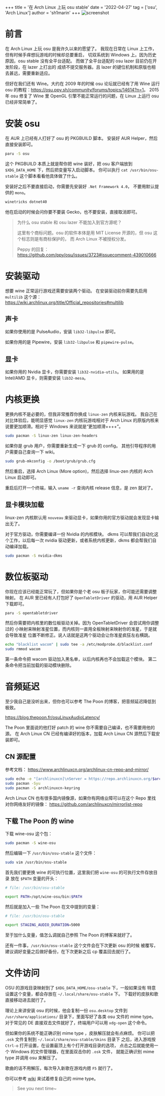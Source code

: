+++
title = '在 Arch Linux 上玩 osu stable'
date = '2022-04-27'
tag = ['osu', 'Arch Linux']
author = 'sh1marin'
+++
![screenshot](./images/screenshot.png)

# 前言

在 Arch Linux 上玩 osu 是我许久以来的愿望了。
我现在日常在 Linux 上工作，但有时候手痒想玩游戏的时候却总要重启，
切双系统到 Windows 上。因为历史原因，osu stable 没有全平台适配。
而做了全平台适配的 osu lazer 目前仍在开发阶段，在 lazer 上打出的
成绩不提交服务器。且 lazer 的键位机制和原版也相去甚远，需要重新适应。

但好在我们还有 Wine。大约在 2009 年的时候 osu 论坛就已经有了用 Wine
运行 osu 的教程：<https://osu.ppy.sh/community/forums/topics/14614?n=1>。
2015 年 osu 修复了 Wine 里 OpenGL 引擎不能正常运行的问题，在 Linux
上运行 osu 已经非常简单了。

# 安装 osu

在 AUR 上已经有人打好了 osu 的 PKGBUILD 脚本。
安装好 AUR Helper，然后直接安装即可。

```bash
paru -S osu
```

这个 PKGBUILD 本质上就是帮你把 wine 装好，把 osu 客户端放到
`$XDG_DATA_HOME` 下，然后把变量写入启动脚本。
你可以执行 `cat /usr/bin/osu-stable` 这个脚本看看他具体做了什么。

安装好之后不要直接启动，你需要先安装好 `.Net Framework 4.0`，
不要用默认提供的 `mono`。

```bash
winetricks dotnet40
```

他在启动的时候会问你要不要装 Gecko，也不要安装，直接取消即可。

> 为什么 osu stable 和 osu lazer 不能加入到官方源呢？
>
> 这里有个商标问题。osu 的软件本体是用 MIT License 开源的，但 osu 这个标志则是有商标保护的，
> 而 Arch Linux 不被授权分发。
>
> Peppy 的回复： https://github.com/ppy/osu/issues/3723#issuecomment-439010666

# 安装驱动

想要 wine 正常运行游戏还需要安装两个驱动。
在安装驱动前你需要先启用 `multilib` 这个源：
<https://wiki.archlinux.org/title/Official_repositories#multilib>

## 声卡

如果你使用的是
PulseAudio，安装 `lib32-libpulse` 即可。

如果你用的是 Pipewire，安装 `lib32-libpulse` 和 `pipewire-pulse`。

## 显卡

如果你用的 Nvidia 显卡，你需要安装 `lib32-nvidia-utils`。
如果用的是 Intel/AMD 显卡，则需要安装 `lib32-mesa`。

# 内核更换

更换内核不是必要的，但我非常推荐你换成 `linux-zen` 内核来玩游戏。
我自己在对比体验后，能明显感觉 `linux-zen` 内核玩游戏相对于 Arch Linux
的原版内核来说要更加顺滑。相对于 Windows 来说就是“更加顺滑++++”。

```bash
sudo pacman -S linux-zen linux-zen-headers
```

如果你是 grub 用户，你需要重新生成一下 grub 的 config。
其他引导程序的用户需要自己查询一下 wiki。

```bash
sudo grub-mkconfig -o /boot/grub/grub.cfg
```

然后重启，选择 Arch Linux (More option)，然后选择 linux-zen 内核的 Arch Linux 启动即可。

重启后打开一个终端，输入 `uname -r` 查询内核 release 信息，是 zen 就对了。

## 显卡模块加载

linux-zen 内核默认用 `nouveau` 来驱动显卡，如果你用的官方驱动就会发现显卡输出无了。

对于官方驱动，你需要编译一份 Nvidia 的内核模块。
dkms 可以帮我们自动化这个工作，以后每一次 nvidia 驱动更新，或者系统内核更新，dkms
都会帮我们自动编译加载。

```bash
sudo pacman -S nvidia-dkms
```

# 数位板驱动

你现在应该已经能正常玩了，但如果你是个老 osu 板子玩家，你可能还需要调整映射。
在 AUR 里已经有人打包好了 `OpenTabletDriver` 的驱动，用 AUR Helper 下载即可。

```bash
paru -S opentabletdriver
```

然后你需要把内核里的数位板驱动关掉。因为 OpenTabletDriver 会尝试用你调整过的
小映射来映射准星位置，而内核则一直用全板映射来映射你的准星，于是就会导致准星
位置不断修正。说人话就是这两个驱动会让你准星疯狂左右横跳。

```bash
echo "blacklist wacom" | sudo tee -a /etc/modprobe.d/blacklist.conf
sudo rmmod wacom
```

第一条命令把 wacom 驱动加入黑名单，以后内核再也不会加载这个模块。
第二条命令把当前加载的驱动模块删除。

# 音频延迟

至少我自己是没听出来，但你也可以参考 The Poon 的博客，把音频延迟降低到极致。

<https://blog.thepoon.fr/osuLinuxAudioLatency/>

The Poon 里面说的他打好 patch 的 wine 你不需要自己编译，也不需要用他的源。
在 Arch Linux CN 已经有编译好的版本，加载 Arch Linux CN 源然后下载安装即可。

## CN 源配置

参考文档： <https://www.archlinuxcn.org/archlinux-cn-repo-and-mirror/>

```bash
sudo echo -e "[archlinuxcn]\nServer = https://repo.archlinuxcn.org/$arch" >> /etc/pacman.conf
sudo pacman -Syu
sudo pacman -S archlinuxcn-keyring
```

Arch Linux CN 也有很多国内镜像源，如果你有网络业障可以在这个 Repo 里找
对你网络友好的镜像： <https://github.com/archlinuxcn/mirrorlist-repo>

## 下载 The Poon 的 wine

下载 wine-osu 这个包：

```bash
sudo pacman -S wine-osu
```

然后编辑一下 `/usr/bin/osu-stable` 这个文件：

```bash
sudo vim /usr/bin/osu-stable
```

首先我们要更换 wine 的可执行位置，这里我们把 `wine-osu` 的可执行文件存放目录
放在 `$PATH` 变量的开头：

```bash
# file: /usr/bin/osu-stable

export PATH=/opt/wine-osu/bin:$PATH
```

然后就是加入一些 The Poon 在文中提到的变量：

```bash
# file: /usr/bin/osu-stable

export STAGING_AUDIO_DURATION=5000
```

至于加什么变量，值怎么调就自己参照 The Poon 的博客来就好了。

还有一件事，`/usr/bin/osu-stable` 这个文件会在下次更新 osu 的时候
被覆写，建议调好变量之后做好备份，在下次更新之后 cp 覆盖回去就行了。

# 文件访问

OSU 的游戏目录映射到了 `$XDG_DATA_HOME/osu-stable` 下，一般如果没有
特意设置这个变量，都会存放在 `~/.local/share/osu-stable` 下。
下载好的皮肤和歌直接移动进去就行了。

理论上来讲安装 osu 的时候，他会复制一份 `osu.desktop` 文件到
`/usr/share/applications/` 目录下，里面写好了各类 osu 文件的 mime type。
对于常见的 DE 直接双击文件就好了，终端用户可以用 `xdg-open` 这个命令。

但如果你的系统不能正确识别 mime type ，皮肤解压就会有点麻烦。
你可以把 `.osk` 文件复制到 `~/.local/share/osu-stable/Skins` 目录下
之后，进入游戏按 `Ctrl-o` 打开设置，在设置最顶上有个打开游戏目录的选项，
点击之后就能使用一个 Windows 的文件管理器，在里面双击你的 `.osk` 文件，
就能正确识别 mime type 并调用 osu 来解压了。

歌曲的话不用解压，每次导入新歌在游戏内摁 `F5` 就行了。

你可以参考 [wiki](https://wiki.archlinux.org/title/XDG_MIME_Applications)
来试着修复自己的 mime type。

> See you next time~
